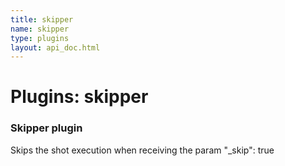 ```yaml
---
title: skipper
name: skipper
type: plugins
layout: api_doc.html
---
```

# Plugins: skipper


### Skipper plugin

Skips the shot execution when receiving the param &quot;\_skip&quot;: true


